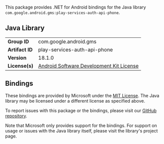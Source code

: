 This package provides .NET for Android bindings for the Java library `com.google.android.gms:play-services-auth-api-phone`.

## Java Library

| | |
|-|-|
| **Group ID** | com.google.android.gms |
| **Artifact ID** | play-services-auth-api-phone |
| **Version** | 18.1.0 |
| **License(s)** | [Android Software Development Kit License](https://developer.android.com/studio/terms.html) |

## Bindings

These bindings are provided by Microsoft under the [MIT License](https://opensource.org/licenses/MIT). The Java
library may be licensed under a different license as specified above.

To report issues with this package or the bindings, please visit our [GitHub repository](https://aka.ms/android-libraries).

Note that Microsoft only provides support for the bindings. For support on
usage or issues with the Java library itself, please visit the library's project page.
